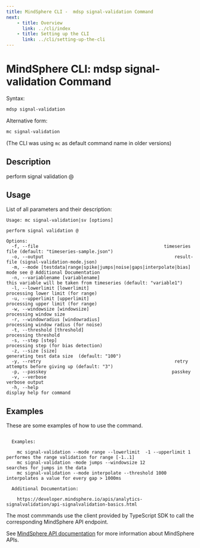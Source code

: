```yaml
---
title: MindSphere CLI -  mdsp signal-validation Command
next:
    - title: Overview
      link: ../cli/index
    - title: Setting up the CLI
      link: ../cli/setting-up-the-cli
---
```



# MindSphere CLI: mdsp signal-validation Command

Syntax:

```bash
mdsp signal-validation
```

Alternative form:

```bash
mc signal-validation
```

(The CLI was using `mc` as default command name in older versions)

## Description

perform signal validation @

## Usage

List of all parameters and their description:

```text
Usage: mc signal-validation|sv [options]

perform signal validation @

Options:
  -f, --file                                               timeseries file (default: "timeseries-sample.json")
  -o, --output                                                 result-file (signal-validation-mode.json)
  -m, --mode [testdata|range|spike|jumps|noise|gaps|interpolate|bias]  mode see @ Additional Documentation
  -n, --variablename [variablename]                                    this variable will be taken from timeseries (default: "variable1")
  -l, --lowerlimit [lowerlimit]                                        processing lower limit (for range)
  -u, --upperlimit [upperlimit]                                        processing upper limit (for range)
  -w, --windowsize [windowsize]                                        processing window size
  -r, --windowradius [windowradius]                                    processing window radius (for noise)
  -t, --threshold [threshold]                                          processing threshold
  -s, --step [step]                                                    processing step (for bias detection)
  -z, --size [size]                                                    generating test data size  (default: "100")
  -y, --retry                                                  retry attempts before giving up (default: "3")
  -p, --passkey                                               passkey
  -v, --verbose                                                        verbose output
  -h, --help                                                           display help for command

```

## Examples

These are some examples of how to use the command. 

```text

  Examples:

    mc signal-validation --mode range --lowerlimit  -1 --upperlimit 1  	 performes the range validation for range [-1..1]
    mc signal-validation -mode jumps --windowsize 12  			 searches for jumps in the data
    mc signal-validation --mode interpolate --threshold 1000  		 interpolates a value for every gap > 1000ms

  Additional Documentation:

    https://developer.mindsphere.io/apis/analytics-signalvalidation/api-signalvalidation-basics.html

```

The most commmands use the client provided by TypeScript SDK to call the corresponding MindSphere API endpoint.

See [MindSphere API documentation](https://documentation.mindsphere.io/MindSphere/apis/index.html) for more information about MindSphere APIs.